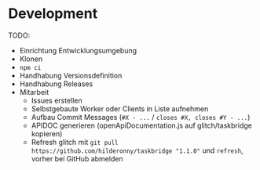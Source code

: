 # Development

TODO:
  - Einrichtung Entwicklungsumgebung
  - Klonen
  - `npm ci`
  - Handhabung Versionsdefinition
  - Handhabung Releases
  - Mitarbeit
    - Issues erstellen
    - Selbstgebaute Worker oder Clients in Liste aufnehmen
    - Aufbau Commit Messages (`#X - ...` / `closes #X, closes #Y - ...`)
    - APIDOC generieren (openApiDocumentation.js auf glitch/taskbridge kopieren)
    - Refresh glitch mit `git pull https://github.com/hilderonny/taskbridge "1.1.0"` und  `refresh`, vorher bei GitHub abmelden